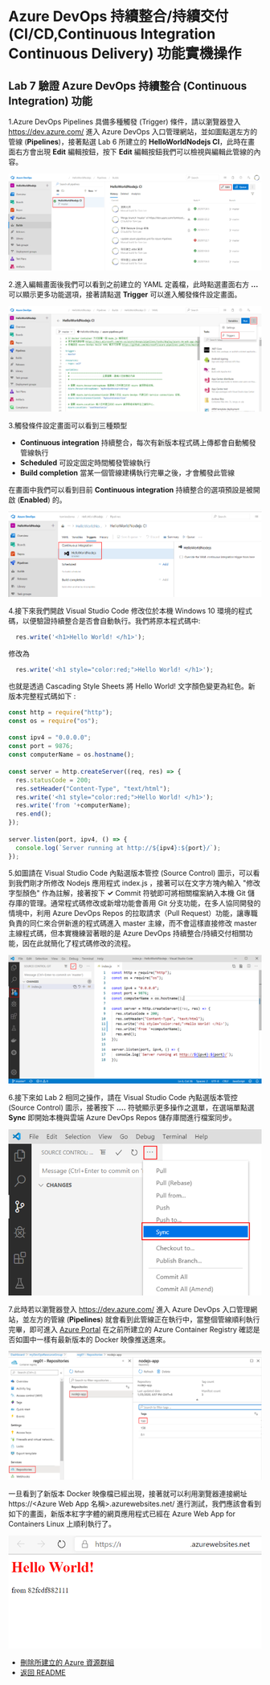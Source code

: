 # Azure DevOps 持續整合/持續交付 (CI/CD,Continuous Integration Continuous Delivery) 功能實機操作

## Lab 7 驗證 Azure DevOps 持續整合 (Continuous Integration) 功能

1.Azure DevOps Pipelines 具備多種觸發 (Trigger) 條件，請以瀏覽器登入 https://dev.azure.com/ 進入 Azure DevOps 入口管理網站，並如圖點選左方的管線 (**Pipelines**)，接著點選 Lab 6 所建立的 **HelloWorldNodejs CI**，此時在畫面右方會出現 **Edit** 編輯按鈕，按下 **Edit** 編輯按鈕我們可以檢視與編輯此管線的內容。

![Azure DevOps Pipelines Trigger 設定畫面](images/build-trigger1.png)

2.進入編輯畫面後我們可以看到之前建立的 YAML 定義檔，此時點選畫面右方 **...** 可以顯示更多功能選項，接著請點選 **Trigger** 可以進入觸發條件設定畫面。

![Azure DevOps Pipelines Trigger 設定畫面](images/build-trigger2.png)

3.觸發條件設定畫面可以看到三種類型
* **Continuous integration** 持續整合，每次有新版本程式碼上傳都會自動觸發管線執行
* **Scheduled** 可設定固定時間觸發管線執行
* **Build completion** 當某一個管線建構執行完畢之後，才會觸發此管線

在畫面中我們可以看到目前  **Continuous integration** 持續整合的選項預設是被開啟 (**Enabled**) 的。

![Azure DevOps Pipelines Trigger 設定畫面](images/build-trigger3.png)

4.接下來我們開啟 Visual Studio Code 修改位於本機 Windows 10 環境的程式碼，以便驗證持續整合是否會自動執行。我們將原本程式碼中:

```javascript
  res.write('<h1>Hello World! </h1>');
```
修改為

```javascript
  res.write('<h1 style="color:red;">Hello World! </h1>');
```
也就是透過 Cascading Style Sheets 將 Hello World! 文字顏色變更為紅色。新版本完整程式碼如下 :

```javascript
const http = require("http");
const os = require("os");

const ipv4 = "0.0.0.0";
const port = 9876;
const computerName = os.hostname();

const server = http.createServer((req, res) => {
  res.statusCode = 200;
  res.setHeader("Content-Type", "text/html");  
  res.write('<h1 style="color:red;">Hello World! </h1>');
  res.write('from '+computerName);
  res.end();
});

server.listen(port, ipv4, () => {
  console.log(`Server running at http://${ipv4}:${port}/`);
});
```
5.如圖請在 Visual Studio Code 內點選版本管控 (Source Control) 圖示，可以看到我們剛才所修改 Nodejs 應用程式 index.js ，接著可以在文字方塊內輸入 "修改字型顏色" 作為註解，接著按下 **✓** Commit 符號即可將相關檔案納入本機 Git 儲存庫的管理。通常程式碼修改或新增功能會善用 Git 分支功能，在多人協同開發的情境中，利用 Azure DevOps Repos 的拉取請求（Pull Request）功能，讓專職負責的同仁來合併新進的程式碼進入 master 主線，而不會這樣直接修改 master 主線程式碼，但本實機練習著眼的是 Azure DevOps 持續整合/持續交付相關功能，因在此就簡化了程式碼修改的流程。

![Visual Studo Code Commit](images/vscode3.png)

6.接下來如 Lab 2 相同之操作，請在 Visual Studio Code 內點選版本管控 (Source Control) 圖示，接著按下 **....** 符號顯示更多操作之選單，在選端單點選 **Sync** 即開始本機與雲端 Azure DevOps Repos 儲存庫間進行檔案同步。

![Visual Studio Code Git Sync](images/vscode2.png)

7.此時若以瀏覽器登入 https://dev.azure.com/ 進入 Azure DevOps 入口管理網站，並左方的管線 (**Pipelines**) 就會看到此管線正在執行中，當整個管線順利執行完畢，即可進入 [Azure Portal](https://portal.azure.com) 在之前所建立的 Azure Container Registry 確認是否如圖中一樣有最新版本的 Docker 映像推送進來。

![以瀏覽器進入 Azure Portal 驗證](images/build-result3.png)

一旦看到了新版本 Docker 映像檔已經出現，接著就可以利用瀏覽器連接網址 https://<Azure Web App 名稱>.azurewebsites.net/ 
進行測試，我們應該會看到如下的畫面，新版本紅字字體的網頁應用程式已經在 Azure Web App for Containers Linux 上順利執行了。

![以瀏覽器測試](./images/browser4.png)

* [刪除所建立的 Azure 資源群組](Labs-clear.md)
* [返回 README](README.md)